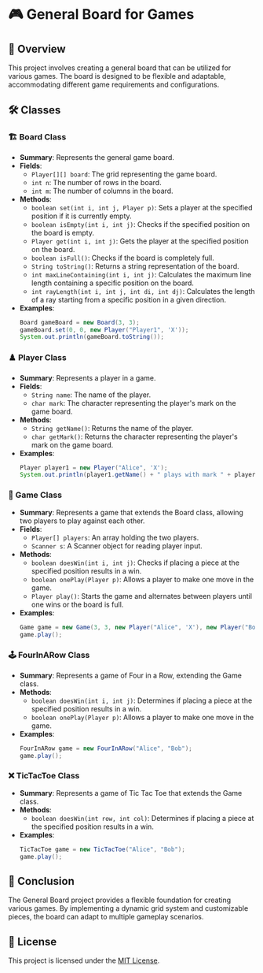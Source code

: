 # 🎮 General Board for Games

## 📜 Overview
This project involves creating a general board that can be utilized for various games. The board is designed to be flexible and adaptable, accommodating different game requirements and configurations.

## 🛠️ Classes

### 🏗️ Board Class
- **Summary**: Represents the general game board.
- **Fields**:
  - `Player[][] board`: The grid representing the game board.
  - `int n`: The number of rows in the board.
  - `int m`: The number of columns in the board.
- **Methods**:
  - `boolean set(int i, int j, Player p)`: Sets a player at the specified position if it is currently empty.
  - `boolean isEmpty(int i, int j)`: Checks if the specified position on the board is empty.
  - `Player get(int i, int j)`: Gets the player at the specified position on the board.
  - `boolean isFull()`: Checks if the board is completely full.
  - `String toString()`: Returns a string representation of the board.
  - `int maxLineContaining(int i, int j)`: Calculates the maximum line length containing a specific position on the board.
  - `int rayLength(int i, int j, int di, int dj)`: Calculates the length of a ray starting from a specific position in a given direction.
- **Examples**:
  ```java
  Board gameBoard = new Board(3, 3);
  gameBoard.set(0, 0, new Player("Player1", 'X'));
  System.out.println(gameBoard.toString());
  ```

### ♟️ Player Class
- **Summary**: Represents a player in a game.
- **Fields**:
  - `String name`: The name of the player.
  - `char mark`: The character representing the player's mark on the game board.
- **Methods**:
  - `String getName()`: Returns the name of the player.
  - `char getMark()`: Returns the character representing the player's mark on the game board.
- **Examples**:
  ```java
  Player player1 = new Player("Alice", 'X');
  System.out.println(player1.getName() + " plays with mark " + player1.getMark());
  ```

### 🎲 Game Class
- **Summary**: Represents a game that extends the Board class, allowing two players to play against each other.
- **Fields**:
  - `Player[] players`: An array holding the two players.
  - `Scanner s`: A Scanner object for reading player input.
- **Methods**:
  - `boolean doesWin(int i, int j)`: Checks if placing a piece at the specified position results in a win.
  - `boolean onePlay(Player p)`: Allows a player to make one move in the game.
  - `Player play()`: Starts the game and alternates between players until one wins or the board is full.
- **Examples**:
  ```java
  Game game = new Game(3, 3, new Player("Alice", 'X'), new Player("Bob", 'O'));
  game.play();
  ```

### 🕹️ FourInARow Class
- **Summary**: Represents a game of Four in a Row, extending the Game class.
- **Methods**:
  - `boolean doesWin(int i, int j)`: Determines if placing a piece at the specified position results in a win.
  - `boolean onePlay(Player p)`: Allows a player to make one move in the game.
- **Examples**:
  ```java
  FourInARow game = new FourInARow("Alice", "Bob");
  game.play();
  ```

### ❌ TicTacToe Class
- **Summary**: Represents a game of Tic Tac Toe that extends the Game class.
- **Methods**:
  - `boolean doesWin(int row, int col)`: Determines if placing a piece at the specified position results in a win.
- **Examples**:
  ```java
  TicTacToe game = new TicTacToe("Alice", "Bob");
  game.play();
  ```
## 🏁 Conclusion
The General Board project provides a flexible foundation for creating various games. By implementing a dynamic grid system and customizable pieces, the board can adapt to multiple gameplay scenarios.

## 📄 License
This project is licensed under the [MIT License](link-to-license).
